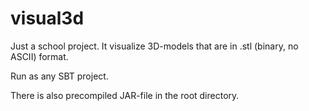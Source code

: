 # visual3d
Just a school project. It visualize 3D-models that are in .stl (binary, no ASCII) format.

Run as any SBT project.

There is also precompiled JAR-file in the root directory.
